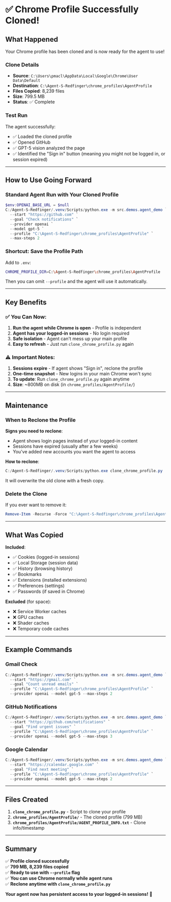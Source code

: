# ✅ Chrome Profile Successfully Cloned!

## What Happened

Your Chrome profile has been cloned and is now ready for the agent to use!

### Clone Details
- **Source**: `C:\Users\pmacl\AppData\Local\Google\Chrome\User Data\Default`
- **Destination**: `C:\Agent-S-Redfinger\chrome_profiles\AgentProfile`
- **Files Copied**: 8,239 files
- **Size**: 799.5 MB
- **Status**: ✅ Complete

### Test Run
The agent successfully:
- ✅ Loaded the cloned profile
- ✅ Opened GitHub
- ✅ GPT-5 vision analyzed the page
- ✅ Identified the "Sign in" button (meaning you might not be logged in, or session expired)

---

## How to Use Going Forward

### Standard Agent Run with Your Cloned Profile

```powershell
$env:OPENAI_BASE_URL = $null
C:/Agent-S-Redfinger/.venv/Scripts/python.exe -m src.demos.agent_demo `
  --start "https://github.com" `
  --goal "Check notifications" `
  --provider openai `
  --model gpt-5 `
  --profile "C:\Agent-S-Redfinger\chrome_profiles\AgentProfile" `
  --max-steps 2
```

### Shortcut: Save the Profile Path

Add to `.env`:
```bash
CHROME_PROFILE_DIR=C:\Agent-S-Redfinger\chrome_profiles\AgentProfile
```

Then you can omit `--profile` and the agent will use it automatically.

---

## Key Benefits

### ✅ You Can Now:
1. **Run the agent while Chrome is open** - Profile is independent
2. **Agent has your logged-in sessions** - No login required
3. **Safe isolation** - Agent can't mess up your main profile
4. **Easy to refresh** - Just run `clone_chrome_profile.py` again

### ⚠️ Important Notes:
1. **Sessions expire** - If agent shows "Sign in", reclone the profile
2. **One-time snapshot** - New logins in your main Chrome won't sync
3. **To update**: Run `clone_chrome_profile.py` again anytime
4. **Size**: ~800MB on disk (in `chrome_profiles/AgentProfile/`)

---

## Maintenance

### When to Reclone the Profile

**Signs you need to reclone**:
- Agent shows login pages instead of your logged-in content
- Sessions have expired (usually after a few weeks)
- You've added new accounts you want the agent to access

**How to reclone**:
```powershell
C:/Agent-S-Redfinger/.venv/Scripts/python.exe clone_chrome_profile.py
```
It will overwrite the old clone with a fresh copy.

### Delete the Clone

If you ever want to remove it:
```powershell
Remove-Item -Recurse -Force "C:\Agent-S-Redfinger\chrome_profiles\AgentProfile"
```

---

## What Was Copied

**Included**:
- ✅ Cookies (logged-in sessions)
- ✅ Local Storage (session data)
- ✅ History (browsing history)
- ✅ Bookmarks
- ✅ Extensions (installed extensions)
- ✅ Preferences (settings)
- ✅ Passwords (if saved in Chrome)

**Excluded** (for space):
- ❌ Service Worker caches
- ❌ GPU caches
- ❌ Shader caches
- ❌ Temporary code caches

---

## Example Commands

### Gmail Check
```powershell
C:/Agent-S-Redfinger/.venv/Scripts/python.exe -m src.demos.agent_demo `
  --start "https://gmail.com" `
  --goal "Count unread emails" `
  --profile "C:\Agent-S-Redfinger\chrome_profiles\AgentProfile" `
  --provider openai --model gpt-5 --max-steps 2
```

### GitHub Notifications
```powershell
C:/Agent-S-Redfinger/.venv/Scripts/python.exe -m src.demos.agent_demo `
  --start "https://github.com/notifications" `
  --goal "Find urgent issues" `
  --profile "C:\Agent-S-Redfinger\chrome_profiles\AgentProfile" `
  --provider openai --model gpt-5 --max-steps 3
```

### Google Calendar
```powershell
C:/Agent-S-Redfinger/.venv/Scripts/python.exe -m src.demos.agent_demo `
  --start "https://calendar.google.com" `
  --goal "Find next meeting" `
  --profile "C:\Agent-S-Redfinger\chrome_profiles\AgentProfile" `
  --provider openai --model gpt-5 --max-steps 2
```

---

## Files Created

1. **`clone_chrome_profile.py`** - Script to clone your profile
2. **`chrome_profiles/AgentProfile/`** - The cloned profile (799 MB)
3. **`chrome_profiles/AgentProfile/AGENT_PROFILE_INFO.txt`** - Clone info/timestamp

---

## Summary

✅ **Profile cloned successfully**  
✅ **799 MB, 8,239 files copied**  
✅ **Ready to use with `--profile` flag**  
✅ **You can use Chrome normally while agent runs**  
✅ **Reclone anytime with `clone_chrome_profile.py`**

**Your agent now has persistent access to your logged-in sessions!** 🎉
